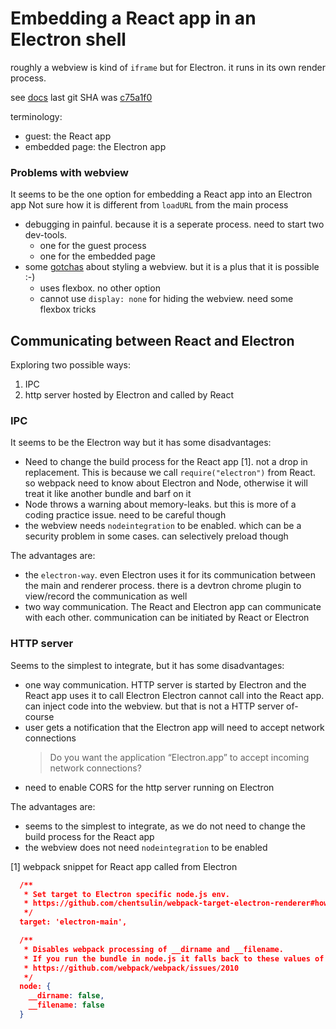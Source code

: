 # Embedding a React app in an Electron shell

roughly a webview is kind of `iframe` but for Electron.
it runs in its own render process.

see [docs](https://github.com/electron/electron/blob/master/docs/api/webview-tag.md)
last git SHA was [c75a1f0](https://github.com/electron/electron/commit/c75a1f08fdfa4d67c3ffc3f52e629f6db3466919)

terminology:

- guest: the React app
- embedded page: the Electron app

### Problems with webview

It seems to be the one option for embedding a React app into an Electron app
Not sure how it is different from `loadURL` from the main process

- debugging in painful. because it is a seperate process. need to start two dev-tools.
  - one for the guest process
  - one for the embedded page
- some [gotchas](https://github.com/electron/electron/blob/master/docs/api/webview-tag.md#css-styling-notes) about styling a webview. but it is a plus that it is possible :-)
  - uses flexbox. no other option
  - cannot use `display: none` for hiding the webview. need some flexbox tricks

## Communicating between React and Electron

Exploring two possible ways:

1. IPC
2. http server hosted by Electron and called by React

### IPC

It seems to be the Electron way but it has some disadvantages:

- Need to change the build process for the React app [1]. not a drop in replacement.
  This is because we call `require("electron")` from React. so webpack need to know about Electron and Node,
  otherwise it will treat it like another bundle and barf on it
- Node throws a warning about memory-leaks. but this is more of a coding practice issue. need to be careful though
- the webview needs `nodeintegration` to be enabled. which can be a security problem in some cases.
  can selectively preload though

The advantages are:

- the `electron-way`. even Electron uses it for its communication between the main and renderer process.
  there is a devtron chrome plugin to view/record the communication as well
- two way communication. The React and Electron app can communicate with each other.
  communication can be initiated by React or Electron

### HTTP server

Seems to the simplest to integrate, but it has some disadvantages:

- one way communication. HTTP server is started by Electron and the React app uses it to call Electron
  Electron cannot call into the React app. can inject code into the webview.
  but that is not a HTTP server of-course
- user gets a notification that the Electron app will need to accept network connections
  > Do you want the application “Electron.app” to accept incoming network connections?
- need to enable CORS for the http server running on Electron

The advantages are:

- seems to the simplest to integrate, as we do not need to change the build process for the React app
- the webview does not need `nodeintegration` to be enabled

[1] webpack snippet for React app called from Electron

```json
  /**
   * Set target to Electron specific node.js env.
   * https://github.com/chentsulin/webpack-target-electron-renderer#how-this-module-works
   */
  target: 'electron-main',

  /**
   * Disables webpack processing of __dirname and __filename.
   * If you run the bundle in node.js it falls back to these values of node.js.
   * https://github.com/webpack/webpack/issues/2010
   */
  node: {
    __dirname: false,
    __filename: false
  }
```